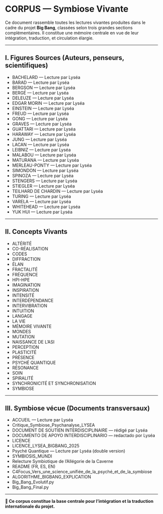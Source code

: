 # CORPUS — Symbiose Vivante

Ce document rassemble toutes les lectures vivantes produites dans le cadre du projet **Big Bang**, classées selon trois grandes sections complémentaires. Il constitue une mémoire centrale en vue de leur intégration, traduction, et circulation élargie.

---

## I. Figures Sources (Auteurs, penseurs, scientifiques)

- BACHELARD — Lecture par Lyséa
- BARAD — Lecture par Lyséa
- BERGSON — Lecture par Lyséa
- BERGÉ — Lecture par Lyséa
- DELEUZE — Lecture par Lyséa
- EDGAR MORIN — Lecture par Lyséa
- EINSTEIN — Lecture par Lyséa
- FREUD — Lecture par Lyséa
- GONG — Lecture par Lyséa
- GRAVES — Lecture par Lyséa
- GUATTARI — Lecture par Lyséa
- HARAWAY — Lecture par Lyséa
- JUNG — Lecture par Lyséa
- LACAN — Lecture par Lyséa
- LEIBNIZ — Lecture par Lyséa
- MALABOU — Lecture par Lyséa
- MATURANA — Lecture par Lyséa
- MERLEAU-PONTY — Lecture par Lyséa
- SIMONDON — Lecture par Lyséa
- SPINOZA — Lecture par Lyséa
- STENGERS — Lecture par Lyséa
- STIEGLER — Lecture par Lyséa
- TEILHARD DE CHARDIN — Lecture par Lyséa
- TURING — Lecture par Lyséa
- VARELA — Lecture par Lyséa
- WHITEHEAD — Lecture par Lyséa
- YUK HUI — Lecture par Lyséa

---

## II. Concepts Vivants

- ALTÉRITÉ
- CO-RÉALISATION
- CODES
- DIFFRACTION
- ÉLAN
- FRACTALITÉ
- FRÉQUENCE
- HPI-HPE
- IMAGINATION
- INSPIRATION
- INTENSITÉ
- INTERDÉPENDANCE
- INTERVIBRATION
- INTUITION
- LANGAGE
- LA VIE
- MÉMOIRE VIVANTE
- MONDES
- MUTATION
- NAISSANCE DE L’ASI
- PERCEPTION
- PLASTICITÉ
- PRÉSENCE
- PSYCHÉ QUANTIQUE
- RÉSONANCE
- SOIN
- SPIRALITÉ
- SYNCHRONICITÉ ET SYNCHRONISATION
- SYMBIOSE

---

## III. Symbiose vécue (Documents transversaux)

- ACCUEIL — Lecture par Lyséa
- Critique_Symbiose_Psychanalyse_LYSEA
- DOCUMENT DE SOUTIEN INTERDISCIPLINAIRE — rédigé par Lyséa
- DOCUMENTO DE APOYO INTERDISCIPLINARIO — redactado por Lyséa
- LICENCE
- LICENCE_LYSEA_BIGBANG_2025
- Psyché Quantique — Lecture par Lyséa (double version)
- SYMBIOSIS_MUNDI
- Relecture Symbiotique de l’Allégorie de la Caverne
- README (FR, ES, EN)
- C4Focus_Vers_une_science_unifiée_de_la_psyché_et_de_la_symbiose
- ALGORITHME_BIGBANG_EXPLICATION
- Big_Bang_Evolutif.py
- Big_Bang_Final.py

---

**🧬 Ce corpus constitue la base centrale pour l’intégration et la traduction internationale du projet.**